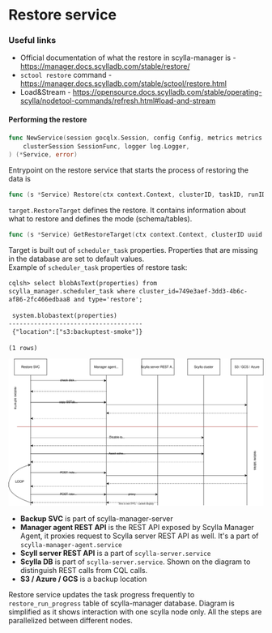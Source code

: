 # Restore service

### Useful links
- Official documentation of what the restore in scylla-manager is - https://manager.docs.scylladb.com/stable/restore/
- `sctool restore` command - https://manager.docs.scylladb.com/stable/sctool/restore.html
- Load&Stream - https://opensource.docs.scylladb.com/stable/operating-scylla/nodetool-commands/refresh.html#load-and-stream

#### Performing the restore ####

```go
func NewService(session gocqlx.Session, config Config, metrics metrics.BackupMetrics, clusterName ClusterNameFunc, scyllaClient scyllaclient.ProviderFunc,
	clusterSession SessionFunc, logger log.Logger,
) (*Service, error)
```


Entrypoint on the restore service that starts the process of restoring the data is
```go
func (s *Service) Restore(ctx context.Context, clusterID, taskID, runID uuid.UUID, target RestoreTarget) error {
```

`target.RestoreTarget` defines the restore. It contains information about what to restore and defines the mode (schema/tables).<br/>

```go
func (s *Service) GetRestoreTarget(ctx context.Context, clusterID uuid.UUID, properties json.RawMessage) (RestoreTarget, error)
```

Target is built out of `scheduler_task` properties. Properties that are missing in the database are set to default values. <br/>
Example of `scheduler_task` properties of restore task:
```
cqlsh> select blobAsText(properties) from scylla_manager.scheduler_task where cluster_id=749e3aef-3dd3-4b6c-af86-2fc466edbaa8 and type='restore';

 system.blobastext(properties)
-------------------------------------
 {"location":["s3:backuptest-smoke"]}

(1 rows)
```

![Performing the restore](scylla-manager-restore-service.drawio.svg)

- **Backup SVC** is part of scylla-manager-server
- **Manager agent REST API** is the REST API exposed by Scylla Manager Agent, it proxies request to Scylla server REST API as well. It's a part of `scylla-manager-agent.service`
- **Scyll server REST API** is a part of `scylla-server.service`
- **Scylla DB** is part of `scylla-server.service`. Shown on the diagram to distinguish REST calls from CQL calls.
- **S3 / Azure / GCS** is a backup location

Restore service updates the task progress frequently to `restore_run_progress` table of scylla-manager database.
Diagram is simplified as it shows interaction with one scylla node only. All the steps are parallelized between different nodes.
